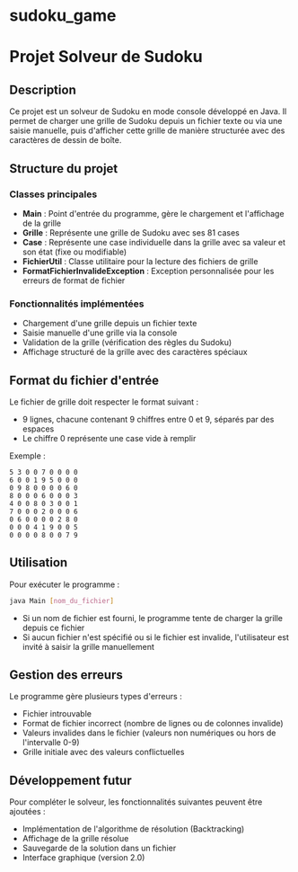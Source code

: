 # sudoku_game
# Projet Solveur de Sudoku

## Description
Ce projet est un solveur de Sudoku en mode console développé en Java. Il permet de charger une grille de Sudoku depuis un fichier texte ou via une saisie manuelle, puis d'afficher cette grille de manière structurée avec des caractères de dessin de boîte.

## Structure du projet

### Classes principales
- **Main** : Point d'entrée du programme, gère le chargement et l'affichage de la grille
- **Grille** : Représente une grille de Sudoku avec ses 81 cases
- **Case** : Représente une case individuelle dans la grille avec sa valeur et son état (fixe ou modifiable)
- **FichierUtil** : Classe utilitaire pour la lecture des fichiers de grille
- **FormatFichierInvalideException** : Exception personnalisée pour les erreurs de format de fichier

### Fonctionnalités implémentées
- Chargement d'une grille depuis un fichier texte
- Saisie manuelle d'une grille via la console
- Validation de la grille (vérification des règles du Sudoku)
- Affichage structuré de la grille avec des caractères spéciaux

## Format du fichier d'entrée
Le fichier de grille doit respecter le format suivant :
- 9 lignes, chacune contenant 9 chiffres entre 0 et 9, séparés par des espaces
- Le chiffre 0 représente une case vide à remplir

Exemple :
```
5 3 0 0 7 0 0 0 0
6 0 0 1 9 5 0 0 0
0 9 8 0 0 0 0 6 0
8 0 0 0 6 0 0 0 3
4 0 0 8 0 3 0 0 1
7 0 0 0 2 0 0 0 6
0 6 0 0 0 0 2 8 0
0 0 0 4 1 9 0 0 5
0 0 0 0 8 0 0 7 9
```

## Utilisation
Pour exécuter le programme :

```bash
java Main [nom_du_fichier]
```

- Si un nom de fichier est fourni, le programme tente de charger la grille depuis ce fichier
- Si aucun fichier n'est spécifié ou si le fichier est invalide, l'utilisateur est invité à saisir la grille manuellement

## Gestion des erreurs
Le programme gère plusieurs types d'erreurs :
- Fichier introuvable
- Format de fichier incorrect (nombre de lignes ou de colonnes invalide)
- Valeurs invalides dans le fichier (valeurs non numériques ou hors de l'intervalle 0-9)
- Grille initiale avec des valeurs conflictuelles

## Développement futur
Pour compléter le solveur, les fonctionnalités suivantes peuvent être ajoutées :
- Implémentation de l'algorithme de résolution (Backtracking)
- Affichage de la grille résolue
- Sauvegarde de la solution dans un fichier
- Interface graphique (version 2.0)
